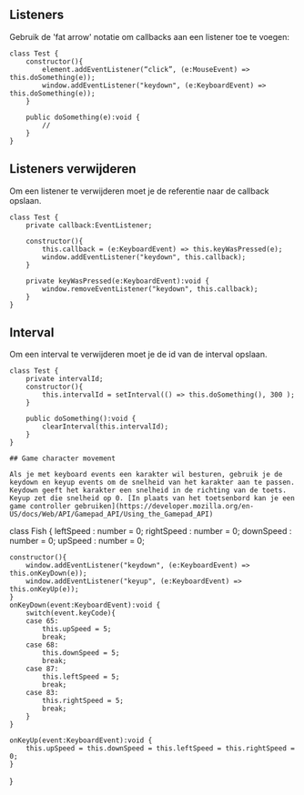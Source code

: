 ## Listeners

Gebruik de 'fat arrow' notatie om callbacks aan een listener toe te voegen:
```
class Test {
    constructor(){
        element.addEventListener(“click”, (e:MouseEvent) => this.doSomething(e));
        window.addEventListener("keydown", (e:KeyboardEvent) => this.doSomething(e));
    }

    public doSomething(e):void {
        //
    }
}
```

## Listeners verwijderen

Om een listener te verwijderen moet je de referentie naar de callback opslaan.
```
class Test {
    private callback:EventListener;

    constructor(){
        this.callback = (e:KeyboardEvent) => this.keyWasPressed(e);
        window.addEventListener("keydown", this.callback);
    }

    private keyWasPressed(e:KeyboardEvent):void {
        window.removeEventListener("keydown", this.callback);
    }
}
```

## Interval

Om een interval te verwijderen moet je de id van de interval opslaan.
```
class Test {
    private intervalId;
    constructor(){
        this.intervalId = setInterval(() => this.doSomething(), 300 );
    }

    public doSomething():void {
        clearInterval(this.intervalId);
    }
}

## Game character movement

Als je met keyboard events een karakter wil besturen, gebruik je de keydown en keyup events om de snelheid van het karakter aan te passen. Keydown geeft het karakter een snelheid in de richting van de toets. Keyup zet die snelheid op 0. [In plaats van het toetsenbord kan je een game controller gebruiken](https://developer.mozilla.org/en-US/docs/Web/API/Gamepad_API/Using_the_Gamepad_API)

```
class Fish {
    leftSpeed : number = 0;
    rightSpeed : number = 0;
    downSpeed : number = 0;
    upSpeed : number = 0;

    constructor(){
        window.addEventListener("keydown", (e:KeyboardEvent) => this.onKeyDown(e));
        window.addEventListener("keyup", (e:KeyboardEvent) => this.onKeyUp(e));
    }
    onKeyDown(event:KeyboardEvent):void {
        switch(event.keyCode){
        case 65:
            this.upSpeed = 5;
            break;
        case 68:
            this.downSpeed = 5;
            break;
        case 87:
            this.leftSpeed = 5;
            break;
        case 83:
            this.rightSpeed = 5;
            break;
        }
    }
    
    onKeyUp(event:KeyboardEvent):void {
        this.upSpeed = this.downSpeed = this.leftSpeed = this.rightSpeed = 0;
    }
}
```

